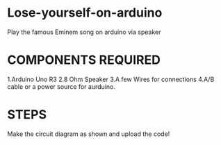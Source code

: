 # Lose-yourself-on-arduino

Play the famous Eminem song on arduino via speaker

# COMPONENTS REQUIRED
1.Arduino Uno R3
2.8 Ohm Speaker
3.A few Wires for connections
4.A/B cable or a power source for aurduino.

# STEPS
Make the circuit diagram as shown and upload the code!
